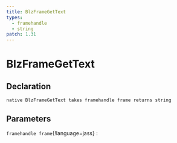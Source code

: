 ```yaml
---
title: BlzFrameGetText
types:
  - framehandle
  - string
patch: 1.31
---
```


# BlzFrameGetText

## Declaration

```jass
native BlzFrameGetText takes framehandle frame returns string
```

## Parameters
`framehandle frame`{!language=jass}
: 
